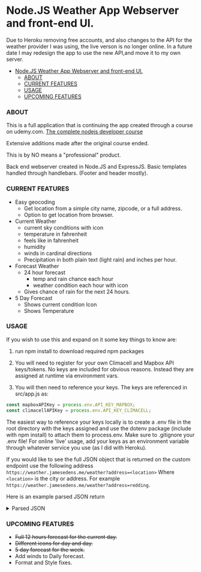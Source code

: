 # Node.JS Weather App Webserver and front-end UI.

Due to Heroku removing free accounts, and also changes to the API for the weather provider I was using, the live verson is no longer online. 
In a future date I may redesign the app to use the new API,and move it to my own server.

- [Node.JS Weather App Webserver and front-end UI.](#nodejs-weather-app-webserver-and-front-end-ui)
    - [ABOUT](#about)
    - [CURRENT FEATURES](#current-features)
    - [USAGE](#usage)
    - [UPCOMING FEATURES](#upcoming-features)

### ABOUT

This is a full application that is continuing the app created through a course on udemy.com.
[The complete nodejs developer course](https://www.udemy.com/course/the-complete-nodejs-developer-course-2/)

Extensive additions made after the original course ended.

This is by NO means a "professional" product.



Back end webserver created in Node.JS and ExpressJS. Basic templates handled through handlebars. (Footer and header mostly).

### CURRENT FEATURES

- Easy geocoding
  - Get location from a simple city name, zipcode, or a full address.
  - Option to get location from browser.
- Current Weather
  - current sky conditions with icon
  - temperature in fahrenheit
  - feels like in fahrenheit
  - humidity
  - winds in cardinal directions
  - Precipitation in both plain text (light rain) and inches per hour.
- Forecast Weather
  - 24 hour forecast
    - temp and rain chance each hour
    - weather condition each hour with icon
  - Gives chance of rain for the next 24 hours.
- 5 Day Forecast
  - Shows current condition Icon
  - Shows Temperature

### USAGE

If you wish to use this and expand on it some key things to know are:

1. run npm install to download required npm packages

2. You will need to register for your own Climacell and Mapbox API keys/tokens.
   No keys are included for obvious reasons. Instead they are assigned at runtime via environment vars.

3. You will then need to reference your keys. The keys are referenced in
   src/app.js as:

```javascript
const mapboxAPIKey = process.env.API_KEY_MAPBOX;
const climacellAPIKey = process.env.API_KEY_CLIMACELL;
```

The easiest way to reference your keys locally is to create a .env file in the root directory with the keys assigned
and use the dotenv package (include with npm install) to attach them to process.env. Make sure to .gitignore your .env file! For online 'live' usage, add your keys as an environment variable through whatever service you use (as I did with Heroku).

If you would like to see the full JSON object that is returned on the custom endpoint use the following address
`https://weather.jamesedens.me/weather?address=<location>`
Where `<location>` is the city or address. For example `https://weather.jamesedens.me/weather?address=redding`.

Here is an example parsed JSON return

<details>
<summary>Parsed JSON</summary>

```json
{
  "geocode": {
    "type": "Geocode",
    "Latitude": 40.5864,
    "Longitude": -122.3917,
    "Location": "Redding, California, United States"
  },
  "currentForecast": {
    "temp": 38.75,
    "units": "F",
    "windSpeed": 12.58,
    "windUnits": "mph",
    "windDirection": 176.75,
    "precipitation": 0.0433,
    "precipitationUnits": "in/hr",
    "humidity": 83.25,
    "feelsLike": 30.88,
    "cardinalWindHeading": "S",
    "precipitationType": "rain",
    "precipWord": "Light",
    "weatherCode": "rain_light"
  },
  "futureForecast": {
    "hourWeather": [
      {
        "time": "2021-01-27T01:00:00.000Z",
        "temp": "39F",
        "sunrise": "2021-01-27T15:23:21.851Z",
        "sunset": "2021-01-28T01:21:49.074Z",
        "rainChanceAtHour": "60%",
        "weatherCode": "cloudy",
        "dayNight": "night"
      },
      {
        "time": "2021-01-27T02:00:00.000Z",
        "temp": "39F",
        "sunrise": "2021-01-27T15:23:21.851Z",
        "sunset": "2021-01-28T01:21:49.074Z",
        "rainChanceAtHour": "51%",
        "weatherCode": "cloudy",
        "dayNight": "night"
      },
      {
        "time": "2021-01-27T03:00:00.000Z",
        "temp": "38F",
        "sunrise": "2021-01-27T15:23:21.851Z",
        "sunset": "2021-01-28T01:21:49.074Z",
        "rainChanceAtHour": "60%",
        "weatherCode": "cloudy",
        "dayNight": "night"
      },
      {
        "time": "2021-01-27T04:00:00.000Z",
        "temp": "37F",
        "sunrise": "2021-01-27T15:23:21.851Z",
        "sunset": "2021-01-28T01:21:49.074Z",
        "rainChanceAtHour": "100%",
        "weatherCode": "snow_heavy",
        "dayNight": "night"
      },
      {
        "time": "2021-01-27T05:00:00.000Z",
        "temp": "36F",
        "sunrise": "2021-01-27T15:23:21.851Z",
        "sunset": "2021-01-28T01:21:49.074Z",
        "rainChanceAtHour": "100%",
        "weatherCode": "snow_heavy",
        "dayNight": "night"
      },
      {
        "time": "2021-01-27T06:00:00.000Z",
        "temp": "36F",
        "sunrise": "2021-01-27T15:23:21.851Z",
        "sunset": "2021-01-28T01:21:49.074Z",
        "rainChanceAtHour": "100%",
        "weatherCode": "snow_heavy",
        "dayNight": "night"
      },
      {
        "time": "2021-01-27T07:00:00.000Z",
        "temp": "34F",
        "sunrise": "2021-01-27T15:23:21.851Z",
        "sunset": "2021-01-28T01:21:49.074Z",
        "rainChanceAtHour": "100%",
        "weatherCode": "snow_heavy",
        "dayNight": "night"
      },
      {
        "time": "2021-01-27T08:00:00.000Z",
        "temp": "33F",
        "sunrise": "2021-01-27T15:23:21.851Z",
        "sunset": "2021-01-28T01:21:49.074Z",
        "rainChanceAtHour": "100%",
        "weatherCode": "snow_heavy",
        "dayNight": "night"
      },
      {
        "time": "2021-01-27T09:00:00.000Z",
        "temp": "33F",
        "sunrise": "2021-01-27T15:23:21.851Z",
        "sunset": "2021-01-28T01:21:49.074Z",
        "rainChanceAtHour": "100%",
        "weatherCode": "snow_heavy",
        "dayNight": "night"
      },
      {
        "time": "2021-01-27T10:00:00.000Z",
        "temp": "33F",
        "sunrise": "2021-01-27T15:23:21.851Z",
        "sunset": "2021-01-28T01:21:49.074Z",
        "rainChanceAtHour": "90%",
        "weatherCode": "flurries",
        "dayNight": "night"
      },
      {
        "time": "2021-01-27T11:00:00.000Z",
        "temp": "33F",
        "sunrise": "2021-01-27T15:23:21.851Z",
        "sunset": "2021-01-28T01:21:49.074Z",
        "rainChanceAtHour": "70%",
        "weatherCode": "snow_heavy",
        "dayNight": "night"
      },
      {
        "time": "2021-01-27T12:00:00.000Z",
        "temp": "34F",
        "sunrise": "2021-01-27T15:23:21.851Z",
        "sunset": "2021-01-28T01:21:49.074Z",
        "rainChanceAtHour": "70%",
        "weatherCode": "cloudy",
        "dayNight": "night"
      },
      {
        "time": "2021-01-27T13:00:00.000Z",
        "temp": "33F",
        "sunrise": "2021-01-27T15:23:21.851Z",
        "sunset": "2021-01-28T01:21:49.074Z",
        "rainChanceAtHour": "90%",
        "weatherCode": "snow",
        "dayNight": "night"
      },
      {
        "time": "2021-01-27T14:00:00.000Z",
        "temp": "35F",
        "sunrise": "2021-01-27T15:23:21.851Z",
        "sunset": "2021-01-28T01:21:49.074Z",
        "rainChanceAtHour": "80%",
        "weatherCode": "cloudy",
        "dayNight": "night"
      },
      {
        "time": "2021-01-27T15:00:00.000Z",
        "temp": "33F",
        "sunrise": "2021-01-27T15:23:21.851Z",
        "sunset": "2021-01-28T01:21:49.074Z",
        "rainChanceAtHour": "51%",
        "weatherCode": "snow_light",
        "dayNight": "night"
      },
      {
        "time": "2021-01-27T16:00:00.000Z",
        "temp": "33F",
        "sunrise": "2021-01-27T15:23:21.851Z",
        "sunset": "2021-01-28T01:21:49.074Z",
        "rainChanceAtHour": "40%",
        "weatherCode": "cloudy",
        "dayNight": "day"
      },
      {
        "time": "2021-01-27T17:00:00.000Z",
        "temp": "35F",
        "sunrise": "2021-01-27T15:23:21.851Z",
        "sunset": "2021-01-28T01:21:49.074Z",
        "rainChanceAtHour": "21%",
        "weatherCode": "cloudy",
        "dayNight": "day"
      },
      {
        "time": "2021-01-27T18:00:00.000Z",
        "temp": "37F",
        "sunrise": "2021-01-27T15:23:21.851Z",
        "sunset": "2021-01-28T01:21:49.074Z",
        "rainChanceAtHour": "31%",
        "weatherCode": "cloudy",
        "dayNight": "day"
      },
      {
        "time": "2021-01-27T19:00:00.000Z",
        "temp": "45F",
        "sunrise": "2021-01-27T15:23:21.851Z",
        "sunset": "2021-01-28T01:21:49.074Z",
        "rainChanceAtHour": "25%",
        "weatherCode": "cloudy",
        "dayNight": "day"
      },
      {
        "time": "2021-01-27T20:00:00.000Z",
        "temp": "41F",
        "sunrise": "2021-01-27T15:23:21.851Z",
        "sunset": "2021-01-28T01:21:49.074Z",
        "rainChanceAtHour": "50%",
        "weatherCode": "rain_light",
        "dayNight": "day"
      },
      {
        "time": "2021-01-27T21:00:00.000Z",
        "temp": "43F",
        "sunrise": "2021-01-27T15:23:21.851Z",
        "sunset": "2021-01-28T01:21:49.074Z",
        "rainChanceAtHour": "50%",
        "weatherCode": "rain_light",
        "dayNight": "day"
      },
      {
        "time": "2021-01-27T22:00:00.000Z",
        "temp": "44F",
        "sunrise": "2021-01-27T15:23:21.851Z",
        "sunset": "2021-01-28T01:21:49.074Z",
        "rainChanceAtHour": "55%",
        "weatherCode": "drizzle",
        "dayNight": "day"
      },
      {
        "time": "2021-01-27T23:00:00.000Z",
        "temp": "44F",
        "sunrise": "2021-01-27T15:23:21.851Z",
        "sunset": "2021-01-28T01:21:49.074Z",
        "rainChanceAtHour": "55%",
        "weatherCode": "drizzle",
        "dayNight": "day"
      },
      {
        "time": "2021-01-28T00:00:00.000Z",
        "temp": "44F",
        "sunrise": "2021-01-28T15:22:30.213Z",
        "sunset": "2021-01-29T01:23:01.690Z",
        "rainChanceAtHour": "55%",
        "weatherCode": "drizzle",
        "dayNight": "night"
      },
      {
        "time": "2021-01-28T01:00:00.000Z",
        "temp": "44F",
        "sunrise": "2021-01-28T15:22:30.213Z",
        "sunset": "2021-01-29T01:23:01.690Z",
        "rainChanceAtHour": "60%",
        "weatherCode": "drizzle",
        "dayNight": "night"
      },
      {
        "time": "2021-01-28T02:00:00.000Z",
        "temp": "43F",
        "sunrise": "2021-01-28T15:22:30.213Z",
        "sunset": "2021-01-29T01:23:01.690Z",
        "rainChanceAtHour": "60%",
        "weatherCode": "drizzle",
        "dayNight": "night"
      }
    ],
    "rainChanceIn24Hours": 100
  },
  "dailyForecast": {
    "dailyWeather": [
      {
        "time": "2021-01-26",
        "minTemp": "34F",
        "maxTemp": "42F",
        "sunrise": "2021-01-27T15:23:21.851Z",
        "sunset": "2021-01-28T01:21:49.074Z",
        "rainChance": "85%",
        "weatherCode": "snow_heavy",
        "observationDate": "2021-01-26T00:00:00.000Z"
      },
      {
        "time": "2021-01-27",
        "minTemp": "34F",
        "maxTemp": "42F",
        "sunrise": "2021-01-28T15:22:30.213Z",
        "sunset": "2021-01-29T01:23:01.690Z",
        "rainChance": "75%",
        "weatherCode": "rain",
        "observationDate": "2021-01-27T00:00:00.000Z"
      },
      {
        "time": "2021-01-28",
        "minTemp": "34F",
        "maxTemp": "42F",
        "sunrise": "2021-01-29T15:21:36.761Z",
        "sunset": "2021-01-30T01:24:14.480Z",
        "rainChance": "40%",
        "weatherCode": "rain_light",
        "observationDate": "2021-01-28T00:00:00.000Z"
      },
      {
        "time": "2021-01-29",
        "minTemp": "34F",
        "maxTemp": "42F",
        "sunrise": "2021-01-30T15:20:41.531Z",
        "sunset": "2021-01-31T01:25:27.406Z",
        "rainChance": "75%",
        "weatherCode": "rain_light",
        "observationDate": "2021-01-29T00:00:00.000Z"
      },
      {
        "time": "2021-01-30",
        "minTemp": "34F",
        "maxTemp": "42F",
        "sunrise": "2021-01-31T15:19:44.553Z",
        "sunset": "2021-02-01T01:26:40.432Z",
        "rainChance": "45%",
        "weatherCode": "drizzle",
        "observationDate": "2021-01-30T00:00:00.000Z"
      },
      {
        "time": "2021-01-31",
        "minTemp": "34F",
        "maxTemp": "42F",
        "sunrise": "2021-02-01T15:18:45.863Z",
        "sunset": "2021-02-02T01:27:53.524Z",
        "rainChance": "90%",
        "weatherCode": "rain_light",
        "observationDate": "2021-01-31T00:00:00.000Z"
      },
      {
        "time": "2021-02-01",
        "minTemp": "34F",
        "maxTemp": "42F",
        "sunrise": "2021-02-02T15:17:45.495Z",
        "sunset": "2021-02-03T01:29:06.650Z",
        "rainChance": "95%",
        "weatherCode": "flurries",
        "observationDate": "2021-02-01T00:00:00.000Z"
      }
    ]
  }
}
```
</details>

### UPCOMING FEATURES

- ~~Full 12 hours forecast for the current day.~~
- ~~Different icons for day and day.~~
- ~~5 day forecast for the week.~~
- Add winds to Daily forecast.
- Format and Style fixes.
